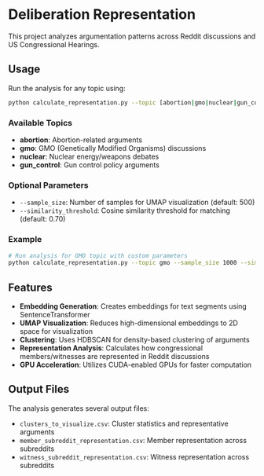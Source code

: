 # Deliberation Representation

This project analyzes argumentation patterns across Reddit discussions and US Congressional Hearings.

## Usage

Run the analysis for any topic using:

```bash
python calculate_representation.py --topic [abortion|gmo|nuclear|gun_control]
```

### Available Topics
- **abortion**: Abortion-related arguments
- **gmo**: GMO (Genetically Modified Organisms) discussions
- **nuclear**: Nuclear energy/weapons debates
- **gun_control**: Gun control policy arguments

### Optional Parameters
- `--sample_size`: Number of samples for UMAP visualization (default: 500)
- `--similarity_threshold`: Cosine similarity threshold for matching (default: 0.70)

### Example
```bash
# Run analysis for GMO topic with custom parameters
python calculate_representation.py --topic gmo --sample_size 1000 --similarity_threshold 0.75
```

## Features

- **Embedding Generation**: Creates embeddings for text segments using SentenceTransformer
- **UMAP Visualization**: Reduces high-dimensional embeddings to 2D space for visualization
- **Clustering**: Uses HDBSCAN for density-based clustering of arguments
- **Representation Analysis**: Calculates how congressional members/witnesses are represented in Reddit discussions
- **GPU Acceleration**: Utilizes CUDA-enabled GPUs for faster computation

## Output Files

The analysis generates several output files:
- `clusters_to_visualize.csv`: Cluster statistics and representative arguments
- `member_subreddit_representation.csv`: Member representation across subreddits
- `witness_subreddit_representation.csv`: Witness representation across subreddits